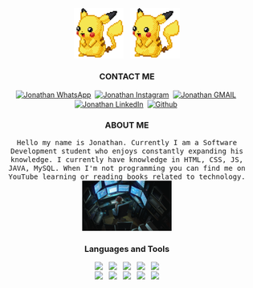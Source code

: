 <div align="center">
<img src="https://github.com/Dev-Gix/Dev-Gix/blob/main/Imagenes/a387f701309b32cdcad96a5245335cda.gif" width="100" height="100">
&nbsp;
<img src="https://github.com/Dev-Gix/Dev-Gix/blob/main/Imagenes/a387f701309b32cdcad96a5245335cda.gif" width="100" height=100">
</div>

<div align="center">
<h3>CONTACT ME</h3>
</div>

<div align="center">
<a href="#"><img align="center" src="https://img.shields.io/badge/WhatsApp-25D366?style=for-the-badge&logo=whatsapp&logoColor=white" alt="Jonathan WhatsApp"></a>&nbsp;
<a href="#"><img align="center" src="https://img.shields.io/badge/Instagram-E4405F?style=for-the-badge&logo=instagram&logoColor=white" alt="Jonathan Instagram"></a>&nbsp;
<a href="#"><img align="center" src="https://img.shields.io/badge/Gmail-D14836?style=for-the-badge&logo=gmail&logoColor=white" alt="Jonathan GMAIL"></a>&nbsp;
<a href="#"><img align="center" src="https://img.shields.io/badge/linkedin-0077B5.svg?&style=for-the-badge&logo=linkedin&logoColor=white" alt="Jonathan LinkedIn"/></a>&nbsp;
<a href="#"><img align="center" src="https://img.shields.io/badge/github-181717.svg?&style=for-the-badge&logo=github" alt="Github"/></a>&nbsp;
</div>

<div align=center>
     <h3>ABOUT ME</h3>
    <samp>
   Hello my name is Jonathan. Currently I am a Software Development student who enjoys constantly expanding his knowledge.
   I currently have knowledge in
   HTML, CSS, JS, JAVA, MySQL.
   When I'm not programming you can find me on YouTube learning or reading books related to technology.
  </samp>
     <div>
          <img src="https://github.com/Dev-Gix/Dev-Gix/blob/main/Imagenes/EgUx.gif" height="100">
     </div>
 </div>

<div align="center">
<h3>Languages and Tools</h3>
</div>

<div align="center">
  <img src="https://img.shields.io/badge/html5-e34f26.svg?&style=for-the-badge&logo=html5&logoColor=white" />
    &nbsp;
     <img src="https://img.shields.io/badge/css3-1572B6.svg?&style=for-the-badge&logo=css3&logoColor=white" />
   &nbsp;
   <img src='https://img.shields.io/badge/bootstrap-563D7C?logo=bootstrap&style=for-the-badge' />
   &nbsp;
    <img src="https://img.shields.io/badge/javascript-F7DF1E.svg?&style=for-the-badge&logo=javascript&logoColor=black" />
    &nbsp;
<img src='https://img.shields.io/badge/react-61DAFB?logoWidth=30&labelColor=black&style=for-the-badge&logo=react'/><br>
<img src='https://img.shields.io/badge/git-F05032?logo=git&style=for-the-badge&logoColor=white' />
&nbsp;
  <img src='https://img.shields.io/badge/MySQL-00000F?style=for-the-badge&logo=mysql&logoColor=white'/>
&nbsp;
  <img src='https://img.shields.io/badge/SQLite-07405E?style=for-the-badge&logo=sqlite&logoColor=white'/>
&nbsp;
 <img src='https://img.shields.io/badge/Netlify-00C7B7?style=for-the-badge&logo=netlify&logoColor=white'/>
 &nbsp;
  <img src='https://img.shields.io/badge/JAVA-F05032?logo=JAVA&style=for-the-badge&logoColor=white' />
  </div>
 
